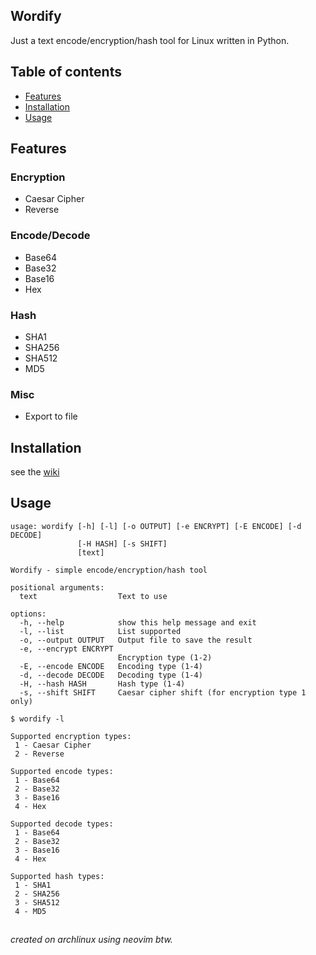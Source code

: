 ## Wordify
Just a text encode/encryption/hash tool for Linux written in Python.

## Table of contents

- [Features](#Features)
- [Installation](#Installation)
- [Usage](#Usage)

## Features
### Encryption
- Caesar Cipher
- Reverse

### Encode/Decode
- Base64
- Base32
- Base16
- Hex

### Hash
- SHA1
- SHA256
- SHA512
- MD5

### Misc
- Export to file

## Installation
see the [wiki](https://github.com/FewLy-Torch-1861/Wordify/wiki/Installation)

## Usage

```
usage: wordify [-h] [-l] [-o OUTPUT] [-e ENCRYPT] [-E ENCODE] [-d DECODE]
               [-H HASH] [-s SHIFT]
               [text]

Wordify - simple encode/encryption/hash tool

positional arguments:
  text                  Text to use

options:
  -h, --help            show this help message and exit
  -l, --list            List supported
  -o, --output OUTPUT   Output file to save the result
  -e, --encrypt ENCRYPT
                        Encryption type (1-2)
  -E, --encode ENCODE   Encoding type (1-4)
  -d, --decode DECODE   Decoding type (1-4)
  -H, --hash HASH       Hash type (1-4)
  -s, --shift SHIFT     Caesar cipher shift (for encryption type 1 only)
```

```
$ wordify -l

Supported encryption types:
 1 - Caesar Cipher
 2 - Reverse

Supported encode types:
 1 - Base64
 2 - Base32
 3 - Base16
 4 - Hex

Supported decode types:
 1 - Base64
 2 - Base32
 3 - Base16
 4 - Hex

Supported hash types:
 1 - SHA1
 2 - SHA256
 3 - SHA512
 4 - MD5
```

##

*created on archlinux using neovim btw.*
